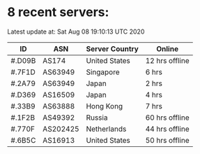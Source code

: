 # 8 recent servers:

Latest update at: Sat Aug 08 19:10:13 UTC 2020

| ID | ASN | Server Country | Online |
| -- | --- | -------------- | ------ |
| #.D09B | AS174 | United States | 12 hrs offline |
| #.7F1D | AS63949 | Singapore | 6 hrs |
| #.2A79 | AS63949 | Japan | 2 hrs |
| #.D369 | AS16509 | Japan | 4 hrs |
| #.33B9 | AS63888 | Hong Kong | 7 hrs |
| #.1F2B | AS49392 | Russia | 60 hrs offline |
| #.770F | AS202425 | Netherlands | 44 hrs offline |
| #.6B5C | AS16913 | United States | 50 hrs offline |

